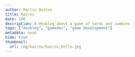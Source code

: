 ```yaml
---
author: Martin Bustos
title: Kairos
date: 100
description: A devblog about a game of cards and zombies
tags: ["devblog", "gamedev", "game development"]
metadata: none
hide: true
thumbnail:
  url: img/kairos/kairos_hello.jpg
---
```


